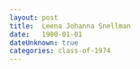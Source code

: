 ```yaml
---
layout: post
title:  Leena Johanna Snellman
date:   1900-01-01
dateUnknown: true
categories: class-of-1974
---
```

